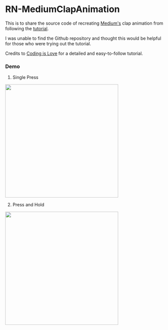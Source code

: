 # RN-MediumClapAnimation

This is to share the source code of recreating [Medium's](https://medium.com/) clap animation from following the [tutorial](https://www.youtube.com/watch?v=Xe7F6Hdss9k).

I was unable to find the Github repository and thought this would be helpful for those who were trying out the tutorial.

Credits to [Coding is Love](https://codingislove.com/) for a detailed and easy-to-follow tutorial.

### Demo
1. Single Press

<a href="https://drive.google.com/open?id=1XDjXAAzQURbS3P4ZrQjCsxnazm3WsD8G">
  <img src="https://drive.google.com/uc?export=view&id=1XDjXAAzQURbS3P4ZrQjCsxnazm3WsD8G" width="360">
</a>


2. Press and Hold

<a href="https://drive.google.com/open?id=1Nrse7dNPH2nt0qj964sb7w18slmosBdB">
  <img src="https://drive.google.com/uc?export=view&id=1E27LvNiljwLx1dsYeISR2Yn6HTJ-XDFc" width="360">
</a>